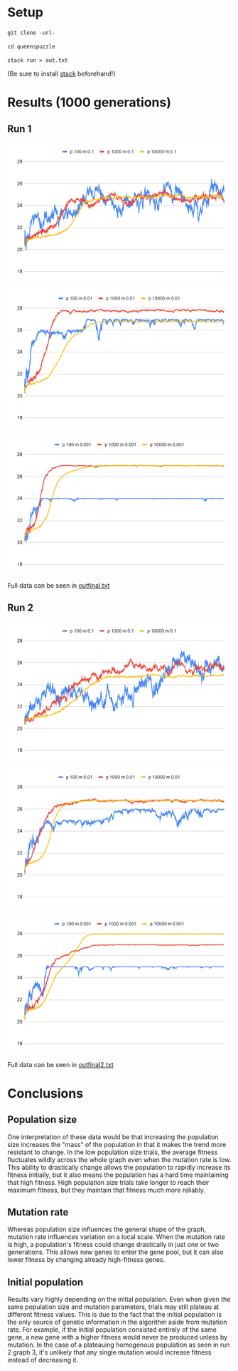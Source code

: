 # Setup
`git clone -url-`

`cd queenspuzzle`

`stack run > out.txt`

(Be sure to install [stack](https://docs.haskellstack.org/en/stable/README/) beforehand!)

# Results (1000 generations)
## Run 1
![](graphs/run1/chart1.png)

![](graphs/run1/chart2.png)

![](graphs/run1/chart3.png)

Full data can be seen in [outfinal.txt](outfinal.txt)

## Run 2

![](graphs/run2/chart1.png)

![](graphs/run2/chart2.png)

![](graphs/run2/chart3.png)

Full data can be seen in [outfinal2.txt](outfinal2.txt)

# Conclusions

## Population size

One interpretation of these data would be that increasing the population size increases the "mass" of the population in that it makes the trend more resistant to change. In the low population size trials, the average fitness fluctuates wildly across the whole graph even when the mutation rate is low. This ability to drastically change allows the population to rapidly increase its fitness initially, but it also means the population has a hard time maintaining that high fitness. High population size trials take longer to reach their maximum fitness, but they maintain that fitness much more reliably. 

## Mutation rate

Whereas population size influences the general shape of the graph, mutation rate influences variation on a local scale. When the mutation rate is high, a population's fitness could change drastically in just one or two generations. This allows new genes to enter the gene pool, but it can also lower fitness by changing already high-fitness genes.

## Initial population

Results vary highly depending on the initial population. Even when given the same population size and mutation parameters, trials may still plateau at different fitness values. This is due to the fact that the initial population is the only source of genetic information in the algorithm aside from mutation rate. For example, if the initial population consisted entirely of the same gene, a new gene with a higher fitness would never be produced unless by mutation. In the case of a plateauing homogenous population as seen in run 2 graph 3, it's unlikely that any single mutation would increase fitness instead of decreasing it.